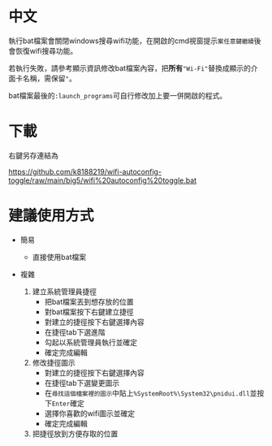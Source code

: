 # 中文

執行bat檔案會關閉windows搜尋wifi功能，在開啟的cmd視窗提示`案任意鍵繼續`後會恢復wifi搜尋功能。

若執行失敗，請參考顯示資訊修改bat檔案內容，把**所有**`"Wi-Fi"`替換成顯示的介面卡名稱，需保留`"`。

bat檔案最後的`:launch_programs`可自行修改加上要一併開啟的程式。

# 下載

右鍵另存連結為

https://github.com/k8188219/wifi-autoconfig-toggle/raw/main/big5/wifi%20autoconfig%20toggle.bat

# 建議使用方式

- 簡易
    - 直接使用bat檔案

- 複雜
    1. 建立系統管理員捷徑
        - 把bat檔案丟到想存放的位置
        - 對bat檔案按下右鍵建立捷徑
        - 對建立的捷徑按下右鍵選擇內容
        - 在捷徑tab下選進階
        - 勾起以系統管理員執行並確定
        - 確定完成編輯
    2. 修改捷徑圖示
        - 對建立的捷徑按下右鍵選擇內容
        - 在捷徑tab下選變更圖示
        - 在`尋找這個檔案裡的圖示`中貼上`%SystemRoot%\System32\pnidui.dll`並按下`Enter`確定
        - 選擇你喜歡的wifi圖示並確定
        - 確定完成編輯
    3. 把捷徑放到方便存取的位置
